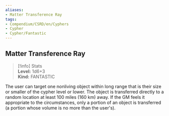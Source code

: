 ```yaml
---
aliases:
- Matter Transference Ray
tags:
- Compendium/CSRD/en/Cyphers
- Cypher
- Cypher/Fantastic
---
```


  
## Matter Transference Ray  
>[!info] Stats  
> **Level:** 1d6+3  
> **Kind:** FANTASTIC
  
The user can target one nonliving object within long range that is their size or smaller of the cypher level or lower. The object is transferred directly to a random location at least 100 miles (160 km) away. If the GM feels it appropriate to the circumstances, only a portion of an object is transferred (a portion whose volume is no more than the user's).